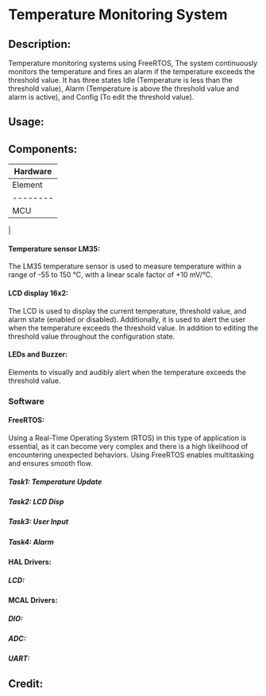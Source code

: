 # Temperature Monitoring System

## Description:
Temperature monitoring systems using FreeRTOS, The system continuously monitors the temperature and fires an alarm if the temperature exceeds the threshold value. It has three states Idle (Temperature is less than the threshold value), Alarm (Temperature is above the threshold value and alarm is active), and Config (To edit the threshold value).

## Usage:

## Components:
|Hardware|
|--------|
|Element | Description |
|--------|-------------|
|MCU |The microcontroller unit (MCU) used in this project is the ATmega32. It features 32 KB of flash memory and 2 KB of SRAM. Additionally, it includes an ADC with 10-bit resolution, 32 I/O lines, and a 16-bit timer that is highly beneficial when working with a real-time operating system (RTOS).
 |

#### Temperature sensor LM35:
The LM35 temperature sensor is used to measure temperature within a range of -55 to 150 °C, with a linear scale factor of +10 mV/°C.

#### LCD display 16x2:
The LCD is used to display the current temperature, threshold value, and alarm state (enabled or disabled). Additionally, it is used to alert the user when the temperature exceeds the threshold value. In addition to editing the threshold value throughout the configuration state.

#### LEDs and Buzzer:
Elements to visually and audibly alert when the temperature exceeds the threshold value.

### Software
#### FreeRTOS:
Using a Real-Time Operating System (RTOS) in this type of application is essential, as it can become very complex and there is a high likelihood of encountering unexpected behaviors. Using FreeRTOS enables multitasking and ensures smooth flow.

##### Task1: Temperature Update

##### Task2: LCD Disp

##### Task3: User Input

##### Task4: Alarm

#### HAL Drivers:

##### LCD:

#### MCAL Drivers:

##### DIO: 

##### ADC:

##### UART:

## Credit:
